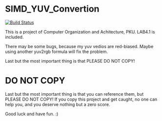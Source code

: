 # SIMD_YUV_Convertion

[![Build Status](https://travis-ci.org/LC-John/SIMD_YUV_Convertion.svg?branch=master)](https://travis-ci.org/LC-John/SIMD_YUV_Convertion)

This is a project of Computer Organization and Achitecture, PKU. LAB4.1 is included.

There may be some bugs, because my yuv vedios are red-biased.
Maybe using another yuv2rgb formula will fix the problem.

Last but the most important thing is that PLEASE DO NOT COPY!

# DO NOT COPY

Last but the most important thing is that you can reference them, but PLEASE DO NOT COPY! If you copy this project and get caught, no one can help you, and you deserve nothing but a zero score.

Good luck and have fun. :)
